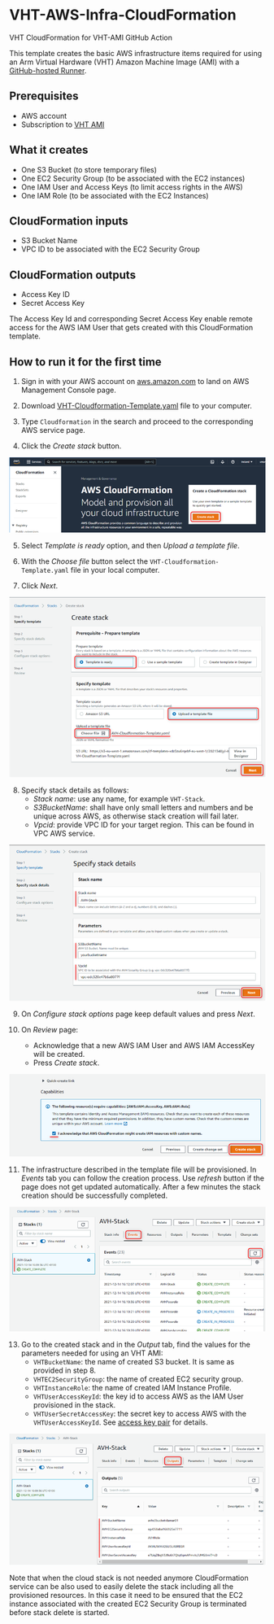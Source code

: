 # VHT-AWS-Infra-CloudFormation
VHT CloudFormation for VHT-AMI GitHub Action

This template creates the basic AWS infrastructure items required for using an Arm Virtual Hardware (VHT) Amazon Machine Image (AMI) with a [GitHub-hosted Runner](https://arm-software.github.io/VHT/main/infrastructure/html/run_ami_github.html#GitHub_hosted).

## Prerequisites
* AWS account
* Subscription to [VHT AMI](https://arm-software.github.io/VHT/main/infrastructure/html/index.html#Subscribe)

## What it creates
* One S3 Bucket (to store temporary files)
* One EC2 Security Group (to be associated with the EC2 instances)
* One IAM User and Access Keys (to limit access rights in the AWS)
* One IAM Role (to be associated with the EC2 Instances)

## CloudFormation inputs
* S3 Bucket Name
* VPC ID to be associated with the EC2 Security Group

## CloudFormation outputs
* Access Key ID
* Secret Access Key

The Access Key Id and corresponding Secret Access Key enable remote access for the AWS IAM User that gets created with this CloudFormation template.

## How to run it for the first time
1. Sign in with your AWS account on [aws.amazon.com](https://aws.amazon.com/) to land on AWS Management Console page.

2. Download [VHT-Cloudformation-Template.yaml](./VHT-Cloudformation-Template.yaml) file to your computer.

3. Type `Cloudformation` in the search and proceed to the corresponding AWS service page.

4. Click the _Create stack_ button.

<img src=".images/VHT_cloudformation_main.png">

5. Select _Template is ready_ option, and then _Upload a template file_.

6. With the _Choose file_ button select the `VHT-Cloudformation-Template.yaml` file in your local computer.

7. Click _Next_.

<img src=".images/VHT_cloudformation_create_stack.png">

8. Specify stack details as follows:
    - _Stack name_: use any name, for example `VHT-Stack`.
    - _S3BucketName_: shall have only small letters and numbers and be unique across AWS, as otherwise stack creation will fail later.
    - _Vpcid_: provide VPC ID for your target region. This can be found in VPC AWS service.

<img src=".images/VHT_cloudformation_stack_details.png">

9. On _Configure stack options_ page keep default values and press _Next_.

10. On _Review_ page:
    - Acknowledge that a new AWS IAM User and AWS IAM AccessKey will be created.
    - Press _Create stack_.

<img src=".images/VHT_cloudformation_ack.png">

11. The infrastructure described in the template file will be provisioned. In _Events_ tab you can follow the creation process. Use _refresh_ button if the page does not get updated automatically. After a few minutes the stack creation should be successfully completed.

<img src=".images/VHT_cloudformation_stack_completed.png">

13. Go to the created stack and in the _Output_ tab, find the values for the parameters needed for using an VHT AMI:
    - `VHTBucketName`: the name of created S3 bucket. It is same as provided in step 8.
    - `VHTEC2SecurityGroup`: the name of created EC2 security group.
    - `VHTInstanceRole`: the name of created IAM Instance Profile.
    - `VHTUserAccessKeyId`: the key id to access AWS as the IAM User provisioned in the stack.
    - `VHTUserSecretAccessKey`: the secret key to access AWS with the `VHTUserAccessKeyId`. See [access key pair](https://docs.aws.amazon.com/IAM/latest/UserGuide/id_credentials_access-keys.html) for details.

<img src=".images/VHT_cloudformation_output.png">

Note that when the cloud stack is not needed anymore CloudFormation service can be also used to easily delete the stack including all the provisioned resources. In this case it need to be ensured that the EC2 instance associated with the created EC2 Security Group is terminated before stack delete is started.
